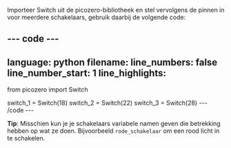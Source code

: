 Importeer Switch uit de picozero-bibliotheek en stel vervolgens de pinnen in voor meerdere schakelaars, gebruik daarbij de volgende code:

--- code ---
---
language: python filename: line_numbers: false line_number_start: 1
line_highlights:
---
from picozero import Switch

switch_1 = Switch(18) switch_2 = Switch(22) switch_3 = Switch(28) --- /code ---

**Tip**: Misschien kun je je schakelaars variabele namen geven die betrekking hebben op wat ze doen. Bijvoorbeeld `rode_schakelaar` om een rood licht in te schakelen.

